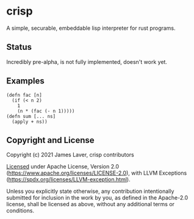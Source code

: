 # crisp

A simple, securable, embeddable lisp interpreter for rust programs.

## Status

Incredibly pre-alpha, is not fully implemented, doesn't work yet.

## Examples

```crisp
(defn fac [n]
  (if (< n 2)
    1
    (n * (fac (- n 1)))))
(defn sum [... ns]
  (apply + ns))
```

## Copyright and License

Copyright (c) 2021 James Laver, crisp contributors

[Licensed](LICENSE) under Apache License, Version 2.0 (https://www.apache.org/licenses/LICENSE-2.0),
with LLVM Exceptions (https://spdx.org/licenses/LLVM-exception.html).

Unless you explicitly state otherwise, any contribution intentionally submitted
for inclusion in the work by you, as defined in the Apache-2.0 license, shall be
licensed as above, without any additional terms or conditions.

